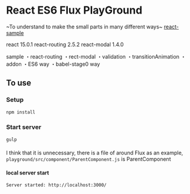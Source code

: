 # React ES6 Flux PlayGround
~To understand to make the small parts in many different ways~
[react-sample](http://kenjimorita.jp/wp-content/uploads/2016/07/shouhizeijavascript2-1024x637.gif)

react 15.0.1
react-routing 2.5.2
react-modal 1.4.0

sample
・react-routing
・rect-modal
・validation
・transitionAnimation
・addon
・ES6 way
・babel-stage0 way


## To use

### Setup

```sh
npm install
```

### Start server

```sh
gulp
```

####
I think that it is unnecessary, there is a file of around Flux as an example,
```playground/src/component/ParentComponent.js``` is ParentComponent

#### local server start
```Server started: http://localhost:3000/```
